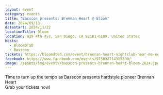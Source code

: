 ```yaml
---
layout: event
category: events
title: "Basscon presents: Brennan Heart @ Bloom"
date: 2024/09/13
datestart: 2024/11/22
locationTitle: Bloom
location: 919 4th Ave, San Diego, CA 92101-6109, United States
hosts:
  - BloomDTSD
  - Basscon
tickets: https://bloomdtsd.com/event/brennan-heart-nightclub-near-me-edm-club-shows-concerts-events-bloom-club-2024-nov-22-san-diego-ca/
facebook: https://www.facebook.com/events/975832214315390/
image: /assets/img/events/basscon-presents-brennan-heart-bloom-2024.jpg
---
```


Time to turn up the tempo as Basscon presents hardstyle pioneer Brennan Heart  
Grab your tickets now!